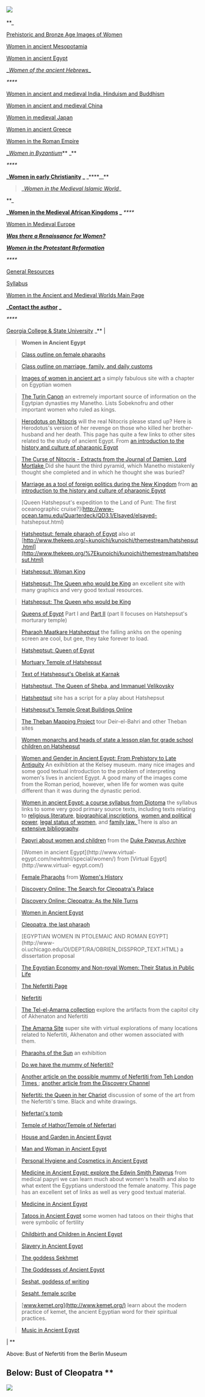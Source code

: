 ![](Topper1.jpg)  
---  
**_

    

[Prehistoric and Bronze Age Images of Women](goddess.html)

[Women in ancient Mesopotamia](mesowom.html)  
    

[](file:///D%7C/medieval/eastmon.html)[Women in ancient Egypt](egwom.html)

**_**_[Women of the ancient Hebrews](hebwom.html)_**_**

_****_

    

[Women in ancient and medieval India, Hinduism and Buddhism](indiawom.html)  
    

[](file:///D%7C/medieval/irimon.html)[Women in ancient and medieval
China](chinawom.html)

[Women in medieval Japan](japwom.html)

[Women in ancient Greece](greecewom.html)

[Women in the Roman Empire](romewom.html)

**_**_[Women in Byzantium](byzwom.html)_** _**

_****_

    

**_[Women in early Christianity](christwom.html) _** _****__**

> **_**_[Women in the Medieval Islamic World](islamwom.html)_**_**

**_

    

**_[Women in the Medieval African Kingdoms](afwom.html) _** _****_

    

[Women in Medieval Europe](medwom.html)

**_[Was there a Renaissance for Women?](renwom.html)_**

**_[Women in the Protestant Reformation](reforwom.html)_**

_****_

    

[General Resources](gensource.html)

[Syllabus](womsyll.html)

[Women in the Ancient and Medieval Worlds Main Page](women.shtml)

**_[Contact the author](mailto:dvess@mail.gcsu.edu) _**

_****_

    

[Georgia College & State University](http://www.gcsu.edu) _** |

> **Women in Ancient Egypt**

>

> [Class outline on female pharaohs](egwomout.html)

>

> [Class outline on marriage, family, and daily customs](egcus.html)

>

> [Images of women in ancient art](http://www.arthistory.sbc.edu/imageswomen/)
a simply fabulous site with a chapter on Egyptian women

>

> [The Turin
Canon](http://www.geocities.com/%7Eamenhotep/glossary/tc/main.html) an
extremely important source of information on the Egytpian dynasties my
Manetho. Lists Sobeknofru and other important women who ruled as kings.

>

> [Herodotus on
Nitocris](http://www.reshafim.org.il/ad/egypt/herodotus/nitocris.htm) will the
real Nitocris please stand up? Here is Herodotus's version of her revenge on
those who killed her brother-husband and her death. This page has quite a few
links to other sites related to the study of ancient Egypt. From [an
introduction to the history and culture of pharaonic
Egypt](http://nefertiti.iwebland.com/index.html)

>

> [The Curse of Nitocris - Extracts from the Journal of Damien, Lord Mortlake
](http://www.wolfram.demon.co.uk/nit_ch00.htm)Did she haunt the third pyramid,
which Manetho mistakenly thought she completed and in which he thought she was
buried?

>

> [Marriage as a tool of foreign politics during the New
Kingdom](http://nefertiti.iwebland.com/political_marriages.htm) from [an
introduction to the history and culture of pharaonic
Egypt](http://nefertiti.iwebland.com/index.html)

>

> [Queen Hatshepsut's expedition to the Land of Punt: The first oceanographic
cruise?](http://www-ocean.tamu.edu/Quarterdeck/QD3.1/Elsayed/elsayed-
hatshepsut.html)

>

> [Hatsheptsut: female pharaoh of
Egypt](http://touregypt.net/historicalessays/hatshepsut.htm) also at
[http://www.thekeep.org/~kunoichi/kunoichi/themestream/hatshepsut.html](http://www.thekeep.org/%7Ekunoichi/kunoichi/themestream/hatshepsut.html)

>

> [Hatshepsut: Woman King](http://members.tripod.com/%7Eib205/hatshepsut.html)

>

> [Hatshepsut: The Queen who would be
King](http://www.bediz.com/hatshep/index.html) an excellent site with many
graphics and very good textual resources.

>

> [Hatshepsut: The Queen who would be
King](http://www.crystalinks.com/egypthatshepsut.html)

>

> [Queens of Egypt](http://www.touregypt.net/magazine/mag02012001/magf1.htm)
Part I and [Part II](http://www.touregypt.net/magazine/mag03012001/magf6.htm)
(part II focuses on Hatshepsut's morturary temple)

>

> [Pharaoh Maatkare Hatsheptsut](http://www.maatkare.com/) the falling ankhs
on the opening screen are cool, but gee, they take forever to load.

>

> [Hatsheptsut: Queen of
Egypt](http://campus.northpark.edu/history/WebChron/Africa/Hatshepsut.html)

>

> [Mortuary Temple of
Hatshepsut](http://members.tripod.com/%7Eib205/hatshepsut_temple.html)

>

> [Text of Hatshepsut's Obelisk at
Karnak](http://www.rostau.demon.co.uk/Hatshepsut/)

>

> [Hatsheptsut, The Queen of Sheba, and Immanuel
Velikovsky](http://www.geocities.com/Athens/Academy/1326/hatshepsut.html)

>

> [Hatsheptsut](http://www.civilization.ca/civil/egypt/eghats1e.html) site has
a script for a play about Hatshepsut

>

> [Hatshepsut's Temple Great Buildings
Online](http://www.greatbuildings.com/buildings/Hatshepsuts_Temple.html)

>

> [The Theban Mapping Project](http://www.kv5.com/) tour Deir-el-Bahri and
other Theban sites

>

> [Women monarchs and heads of state a lesson plan for grade school children
on Hatshepsut](http://school.discovery.com/lessonplans/programs/hatshepsut/)

>

> [Women and Gender in Ancient Egypt: From Prehistory to Late
Antiquity](http://www.umich.edu/%7Ekelseydb/Exhibits/WomenandGender/title.html)
An exihibtion at the Kelsey museum. many nice images and some good textual
introduction to the problem of interpreting women's lives in ancient Egypt. A
good many of the images come from the Roman period, however, when life for
women was quite different than it was during the dynastic period.

>

> [Women in ancient Egypt: a course syllabus from
Diotoma](http://www.uky.edu/ArtsSciences/Classics/jjwaesyll.html) the syllabus
links to some very good primary source texts, including texts relating to
[religious
literature](http://www.uky.edu/ArtsSciences/Classics/jjtexts_III1.html),
[biographical
inscriptions](http://www.uky.edu/ArtsSciences/Classics/jjtexts_IV1.html),
[women and political
power](http://www.uky.edu/ArtsSciences/Classics/jjtexts_V1.html), [legal
status of women](http://www.uky.edu/ArtsSciences/Classics/jjtexts_VII1.html),
and [family law.
](http://www.uky.edu/ArtsSciences/Classics/jjtexts_VII2.html)There is also an
[extensive
bibliography](http://www.uky.edu/ArtsSciences/Classics/biblio/ane.html).

>

> [Papyri about women and
children](http://scriptorium.lib.duke.edu/papyrus/texts/women.html) from the
[Duke Papyrus
Archive](http://scriptorium.lib.duke.edu/papyrus/texts/homepage.html)

>

> [Women in ancient Egypt](http://www.virtual-
egypt.com/newhtml/special/women/) from [Virtual Egypt](http://www.virtual-
egypt.com/)

>

> [Female Pharaohs](http://womenshistory.about.com/cs/ancientegypt/) from
[Women's History](womenshistory.about.com)

>

> [Discovery Online: The Search for Cleopatra's
Palace](http://www.discovery.com/news/features/cleopatra/cleopatra.html)

>

> [Discovery Online: Cleopatra: As the Nile
Turns](http://www.discovery.com/stories/history/cleopatra/cleopatra.html)

>

> [Women in Ancient
Egypt](http://www.egyptrevealed.com/052201-womeinegypt.htm)

>

> [Cleopatra, the last
pharaoh](http://ce.eng.usf.edu/pharos/Alexandria/History/cleo.html)

>

> [EGYPTIAN WOMEN IN PTOLEMAIC AND ROMAN EGYPT](http://www-
oi.uchicago.edu/OI/DEPT/RA/OBRIEN_DISSPROP_TEXT.HTML) a dissertation proposal

>

> [The Egyptian Economy and Non-royal Women: Their Status in Public
Life](http://www.stoa.org/diotima/essays/wardlect.shtml)

>

> [The Nefertiti Page](http://www.duke.edu/%7Emcd3/)

>

> [Nefertiti](http://www.akhet.co.uk/nefertit.htm)

>

> [The Tel-el-Amarna collection](http://www.amarna.com/) explore the artifacts
from the capitol city of Akhenaton and Nefertiti

>

> [The Amarna Site](http://www.amarna.co.uk/) super site with virtual
explorations of many locations related to Nefertiti, Akhenaton and other women
associated with them.

>

> [Pharaohs of the Sun](http://www.mfa.org/egypt/amarna/) an exhibition

>

> [Do we have the mummy of
Nefertiti?](http://www.geocities.com/Athens/Crete/3102/do_we_have_.htm)

>

> [Another article on the possible mummy of Nefertiti from Teh London Times
](http://www.thetimes.co.uk/article/0,,61-2001191217,00.html); [another
article from the Discovery
Channel](http://dsc.discovery.com/news/briefs/20010618/nefertiti.html)

>

> [Nefertiti: the Queen in her Chariot](http://www.nilemuse.com/nefertiti/)
discussion of some of the art from the Nefertiti's time. Black and white
drawings.

>

> [Nefertari's tomb](http://www.touregypt.net/historicalessays/nefertari.htm)

>

> [Temple of Hathor/Temple of
Nefertari](http://www.bluffton.edu/%7Esullivanm/egypt/abusimbel/nefertari/nefertari.html)

>

> [House and Garden in Ancient
Egypt](http://nefertiti.iwebland.com/timelines/topics/housing.htm)

>

> [Man and Woman in Ancient
Egypt](http://nefertiti.iwebland.com/people/couples.htm)

>

> [Personal Hygiene and Cosmetics in Ancient
Egypt](http://nefertiti.iwebland.com/timelines/topics/cosmetics.htm)

>

> [Medicine in Ancient Egypt: explore the Edwin Smith
Papyrus](http://nefertiti.iwebland.com/timelines/topics/medicine.htm) from
medical papyri we can learn much about women's health and also to what extent
the Egyptians understood the female anatomy. This page has an excellent set of
links as well as very good textual material.

>

> [Medicine in Ancient
Egypt](http://viator.ucs.indiana.edu/%7Eancmed/egypt.HTM)

>

> [Tatoos in Ancient Egypt](http://www.egyptmonth.com/mag11012000/mag4.htm)
some women had tatoos on their thighs that were symbolic of fertility

>

> [Childbirth and Children in Ancient
Egypt](http://www.touregypt.net/featurestories/mothers.htm)

>

> [Slavery in Ancient
Egypt](http://nefertiti.iwebland.com/timelines/topics/slavery.htm)

>

> [The goddess Sekhmet](http://showcase.netins.net/web/ankh/sekhmet1.html)

>

> [The Goddesses of Ancient Egypt](http://www.shira.net/egypt-goddess.htm)

>

> [Seshat, goddess of writing](http://www.crystalinks.com/seshat.html)

>

> [Sesaht, female
scribe](http://www.thekeep.org/%7Ekunoichi/kunoichi/themestream/seshat.html)

>

> [www.kemet.org](http://www.kemet.org/) learn about the modern practice of
kemet, the ancient Egyptian word for their spiritual practices.

>

> [Music in Ancient
Egypt](http://www.umich.edu/%7Ekelseydb/Exhibits/MIRE/Introduction/AncientEgypt/AncientEgypt.html)

|  **

Above: Bust of Nefertiti from the Berlin Museum

Below: Bust of Cleopatra  **  
---  
![](Bottom1.jpg)

